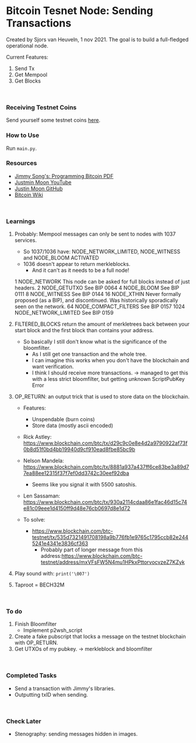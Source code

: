 # Bitcoin Tesnet Node: Sending Transactions #
Created by Sjors van Heuveln, 1 nov 2021.
The goal is to build a full-fledged operational node.

Current Features:
1. Send Tx
2. Get Mempool
3. Get Blocks
<br/>

### Receiving Testnet Coins ###
Send yourself some testnet coins [here](https://testnet-faucet.mempool.co/).
<br/>

### How to Use ###
Run `main.py`.
<br/>

### Resources ###
- [Jimmy Song's: Programming Bitcoin PDF](https://www.programming-book.com/python-programming123uo00es0429/)
- [Justmin Moon YouTube](https://www.youtube.com/watch?v=gMmWhiDSius&ab_channel=JustinMoon)
- [Justin Moon GitHub](https://github.com/justinmoon/)
- [Bitcoin Wiki](https://en.bitcoin.it/wiki/Protocol_documentation#tx)
<br/>

### Learnings ###
1. Probably: Mempool messages can only be sent to nodes with 1037 services.
      * So 1037/1036 have: NODE_NETWORK_LIMITED, NODE_WITNESS and NODE_BLOOM ACTIVATED
      * 1036 doesn't appear to return merkleblocks. 
          - And it can't as it needs to be a full node!
      
      1  NODE_NETWORK  This node can be asked for full blocks instead of just headers.
      2 NODE_GETUTXO  See BIP 0064
      4 NODE_BLOOM  See BIP 0111
      8 NODE_WITNESS  See BIP 0144
      16  NODE_XTHIN  Never formally proposed (as a BIP), and discontinued. Was historically sporadically seen on the network.
      64  NODE_COMPACT_FILTERS  See BIP 0157
      1024  NODE_NETWORK_LIMITED  See BIP 0159

2. FILTERED_BLOCKS return the amount of merkletrees back between your start block and the first block than contains your address.
     - So basically I still don't know what is the significance of the bloomfilter.
          * As I still get one transaction and the whole tree.
          * I can imagine this works when you don't have the blockchain and want verification.
          * I think I should receive more transactions.
               -> managed to get this with a less strict bloomfilter, but getting unknown ScriptPubKey Error

3. OP_RETURN: an output trick that is used to store data on the blockchain.
     - Features: 
          * Unspendable (burn coins)
          * Store data (mostly ascii encoded)

     - Rick Astley: https://www.blockchain.com/btc/tx/d29c9c0e8e4d2a9790922af73f0b8d51f0bd4bb19940d9cf910ead8fbe85bc9b
     - Nelson Mandela: https://www.blockchain.com/btc/tx/8881a937a437ff6ce83be3a89d77ea88ee12315f37f7ef0dd3742c30eef92dba
          - Seems like you signal it with 5500 satoshis.
     - Len Sassaman: https://www.blockchain.com/btc/tx/930a2114cdaa86e1fac46d15c74e81c09eee1d4150ff9d48e76cb0697d8e1d72
     - To solve:
          * https://www.blockchain.com/btc-testnet/tx/535d7321491708198a9b776fb1e9765c1795ccb82e2445241e4341e3836cf363
               - Probably part of longer message from this address:https://www.blockchain.com/btc-testnet/address/mxVFsFW5N4mu1HPkxPttorvocvzeZ7KZyk

4. Play sound with: `print('\007')`
5. Taproot = BECH32M

<br/>

### To do ###
1. Finish Bloomfilter
     - Implement p2wsh_script
2. Create a fake pubscript that locks a message on the testnet blockchain with OP_RETURN.
3. Get UTXOs of my pubkey. -> merkleblock and bloomfilter

<br/>

### Completed Tasks ###
- Send a transaction with Jimmy's libraries.
- Outputting txID when sending.
<br/>

### Check Later ###
- Stenography: sending messages hidden in images.
<br/>
